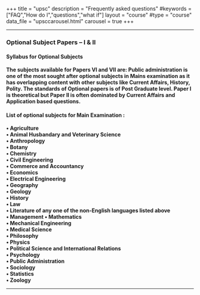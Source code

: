 +++
title = "upsc"
description = "Frequently asked questions"
#keywords = ["FAQ","How do I","questions","what if"]
layout = "course"
#type = "course"
data_file = "upsccarousel.html"
carousel = true
+++


___

### Optional Subject Papers – I & II

#### Syllabus for Optional Subjects  

>
**The subjects available for Papers VI and VII are: Public administration is one of the most sought after optional subjects in Mains examination as it has overlapping content with other subjects like Current Affairs, History, Polity. The standards of Optional papers is of Post Graduate level. Paper I is theoretical but Paper II is often dominated by Current Affairs and Application based questions.**  

#### List of optional subjects for Main Examination :

**•	Agriculture  
•	Animal Husbandary and Veterinary Science  
•	Anthropology  
•	Botany  
•	Chemistry  
•	Civil Engineering  
•	Commerce and Accountancy  
•	Economics  
•	Electrical Engineering  
•	Geography   
•	Geology  
•	History  
•	Law  
•	Literature of any one of the non-English languages listed above  
•	Management 
•	Mathematics    
•	Mechanical Engineering  
•	Medical Science  
•	Philosophy  
•	Physics  
•	Political Science and International Relations  
•	Psychology  
•	Public Administration  
•	Sociology  
•	Statistics  
•	Zoology**  


___
